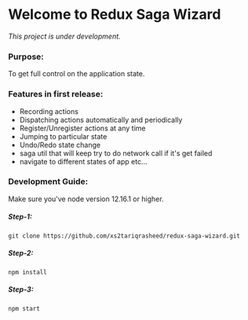 # Welcome to Redux Saga Wizard

_This project is under development._

### Purpose:
To get full control on the application state.

### Features in first release:
- Recording actions
- Dispatching actions automatically and periodically
- Register/Unregister actions at any time
- Jumping to particular state
- Undo/Redo state change
- saga util that will keep try to do network call if it's get failed
- navigate to different states of app etc... 

### Development Guide:

Make sure you've node version 12.16.1 or higher.

##### Step-1:
    git clone https://github.com/xs2tariqrasheed/redux-saga-wizard.git

##### Step-2:
    npm install

##### Step-3:
    npm start
    
 
